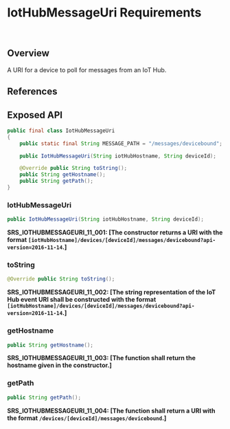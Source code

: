 # IotHubMessageUri Requirements
 
## Overview

A URI for a device to poll for messages from an IoT Hub.

## References

## Exposed API

```java
public final class IotHubMessageUri
{
    public static final String MESSAGE_PATH = "/messages/devicebound";

    public IotHubMessageUri(String iotHubHostname, String deviceId);

    @Override public String toString();
    public String getHostname();
    public String getPath();
}
```


### IotHubMessageUri

```java
public IotHubMessageUri(String iotHubHostname, String deviceId); 
```

**SRS_IOTHUBMESSAGEURI_11_001: [**The constructor returns a URI with the format `[iotHubHostname]/devices/[deviceId]/messages/devicebound?api-version=2016-11-14`.**]**


### toString

```java
@Override public String toString();
```

**SRS_IOTHUBMESSAGEURI_11_002: [**The string representation of the IoT Hub event URI shall be constructed with the format `[iotHubHostname]/devices/[deviceId]/messages/devicebound?api-version=2016-11-14`.**]**


### getHostname

```java
public String getHostname();
```

**SRS_IOTHUBMESSAGEURI_11_003: [**The function shall return the hostname given in the constructor.**]**


### getPath

```java
public String getPath();
```

**SRS_IOTHUBMESSAGEURI_11_004: [**The function shall return a URI with the format `/devices/[deviceId]/messages/devicebound`.**]**